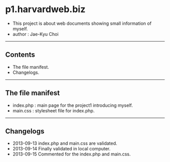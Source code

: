 p1.harvardweb.biz
=================

* This project is about web documents showing small information 
  of myself.
* author : Jae-Kyu Choi

******************************************************************

Contents
--------
* The file manifest.
* Changelogs.

******************************************************************

The file manifest
-----------------
* index.php : main page for the project1 introducing myself.
* main.css : stylesheet file for index.php.


******************************************************************

Changelogs
----------
* 2013-09-13 index.php and main.css are validated.
* 2013-09-14 Finally validated in local computer.
* 2013-09-15 Commented for the index.php and main.css.
